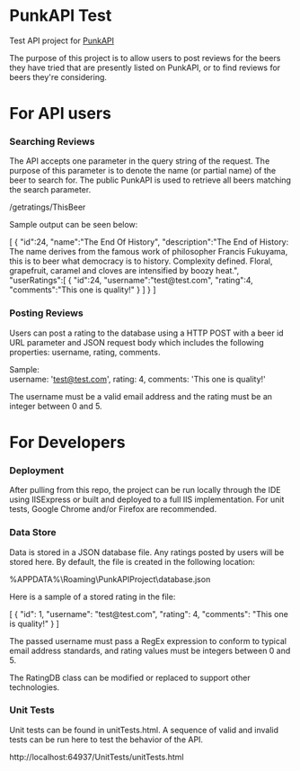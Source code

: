 # PunkAPI Test
 Test API project for <a href="https://punkapi.com/">PunkAPI</a>

 <p>The purpose of this project is to allow users to post reviews for the beers they have tried that are presently listed on PunkAPI, or to find reviews for beers they're considering.</p>

# For API users
<h3>Searching Reviews</h3>
<p>The API accepts one parameter in the query string of the request. The purpose of this parameter is to denote the name (or partial name) of the beer to search for. The public PunkAPI is used to retrieve all beers matching the search parameter.</p>

/getratings/ThisBeer

<p>Sample output can be seen below:</p>
[
	{
		"id":24,
		"name":"The End Of History",
		"description":"The End of History: The name derives from the famous work of philosopher Francis Fukuyama, this is to beer what democracy is to history. Complexity defined. Floral, grapefruit, caramel and cloves are intensified by boozy heat.",
		"userRatings":[
			{
				"id":24,
				"username":"test@test.com",
				"rating":4,
				"comments":"This one is quality!"
			}
		]
	}
]

<h3>Posting Reviews</h3>
<p>Users can post a rating to the database using a HTTP POST with a beer id URL parameter and JSON request body which includes the following properties: username, rating, comments.</p>

Sample:</br>
username: 'test@test.com', rating: 4, comments: 'This one is quality!'

<p>The username must be a valid email address and the rating must be an integer between 0 and 5.</p>

# For Developers
<h3>Deployment</h3>
<p>After pulling from this repo, the project can be run locally through the IDE using IISExpress or built and deployed to a full IIS implementation. For unit tests, Google Chrome and/or Firefox are recommended.</p>

<h3>Data Store</h3>
<p>Data is stored in a JSON database file. Any ratings posted by users will be stored here. By default, the file is created in the following location:</p>
%APPDATA%\Roaming\PunkAPIProject\database.json</br>

<p>Here is a sample of a stored rating in the file:</p>
[
	{
		"id": 1,
		"username": "test@test.com",
		"rating": 4,
		"comments": "This one is quality!"
	}
]</br>

<p>The passed username must pass a RegEx expression to conform to typical email address standards, and rating values must be integers between 0 and 5.</p>

<p>The RatingDB class can be modified or replaced to support other technologies.</p>

<h3>Unit Tests</h3>

<p>Unit tests can be found in unitTests.html. A sequence of valid and invalid tests can be run here to test the behavior of the API.</p>

http://localhost:64937/UnitTests/unitTests.html



  

